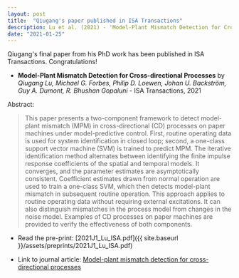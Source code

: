 ```yaml
---
layout: post
title:  "Qiugang's paper published in ISA Transactions"
description: Lu et al. (2021) - 'Model-Plant Mismatch Detection for Cross-directional Processes' published in ISA Transactions
date: "2021-01-25"
---
```


Qiugang's final paper from his PhD work has been published in ISA Transactions. Congratulations!

- **Model-Plant Mismatch Detection for Cross-directional Processes** by *Qiugang Lu, Michael G. Forbes, Philip D. Loewen, Johan U. Backström, Guy A. Dumont, R. Bhushan Gopaluni* - ISA Transactions, 2021

Abstract:

> This paper presents a two-component framework to detect model-plant mismatch (MPM) in cross-directional (CD) processes on paper machines under model-predictive control. First, routine operating data is used for system identification in closed loop; second, a one-class support vector machine (SVM) is trained to predict MPM. The iterative identification method alternates between identifying the finite impulse response coefficients of the spatial and temporal models. It converges, and the parameter estimates are asymptotically consistent. Coefficient estimates drawn from normal operation are used to train a one-class SVM, which then detects model-plant mismatch in subsequent routine operation. This approach applies to routine operating data without requiring external excitations. It can also distinguish mismatches in the process model from changes in the noise model. Examples of CD processes on paper machines are provided to verify the effectiveness of both components.

- Read the pre-print:
[2021J1_Lu_ISA.pdf]({{ site.baseurl }}/assets/preprints/2021J1_Lu_ISA.pdf)

- Link to journal article: [Model-plant mismatch detection for cross-directional processes
](https://www.sciencedirect.com/science/article/abs/pii/S0019057821000616)